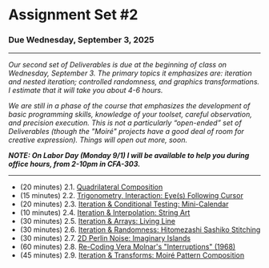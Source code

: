 # Assignment Set #2

### Due Wednesday, September 3, 2025


---

*Our second set of Deliverables is due at the beginning of class on Wednesday, September 3. The primary topics it emphasizes are: iteration and nested iteration; controlled randomness, and graphics transformations. I estimate that it will take you about 4-6 hours.*

*We are still in a phase of the course that emphasizes the development of basic programming skills, knowledge of your toolset, careful observation, and precision execution. This is not a particularly “open-ended” set of Deliverables (though the "Moiré" projects have a good deal of room for creative expression). Things will open out more, soon.*

***NOTE: On Labor Day (Monday 9/1) I will be available to help you during office hours, from 2-10pm in CFA-303.***

---

* (20 minutes) 2.1. [Quadrilateral Composition](https://openprocessing.org/class/100952/#/c/101263)
* (15 minutes) 2.2. [Trigonometry, Interaction: Eye(s) Following Cursor](https://openprocessing.org/class/100952/#/c/101260)
* (20 minutes) 2.3. [Iteration & Conditional Testing: Mini-Calendar](https://openprocessing.org/class/100952/#/c/101257)
* (10 minutes) 2.4. [Iteration & Interpolation: String Art](https://openprocessing.org/class/100952/#/c/101261)
* (30 minutes) 2.5. [Iteration & Arrays: Living Line](https://openprocessing.org/class/100952/#/c/101256)
* (30 minutes) 2.6. [Iteration & Randomness: Hitomezashi Sashiko Stitching](https://openprocessing.org/class/100952/#/c/101253)
* (30 minutes) 2.7. [2D Perlin Noise: Imaginary Islands](https://openprocessing.org/class/100952/#/c/101254)
* (60 minutes) 2.8. [Re-Coding Vera Molnar's "Interruptions" (1968)](https://openprocessing.org/class/100952/#/c/101352)
* (45 minutes) 2.9. [Iteration & Transforms: Moiré Pattern Composition](https://openprocessing.org/class/100952/#/c/101252) 



<!--

[Moiré Lecture](https://github.com/golanlevin/60-212/tree/main/lectures/moire)

-->